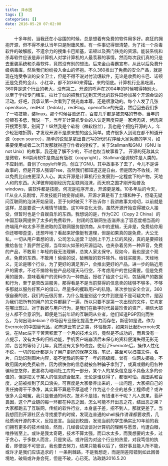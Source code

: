 ```yaml
---
title: 泽水困
tags: []
categories: []
date: 2016-05-20 07:02:00 
---
```



&emsp;&emsp;十多年前，当我还在小谷围的时候，总是想着有免费的软件用多好。疯狂的拥抱开源，但不得不承认当年只是附庸风雅。有一件事记得很清楚，为了找一个杀毒软件的破解版，不遗余力的搜集卡巴斯基，诺顿以及赛门铁克的资源。能装系统和杀毒软件应该是非计算机人对学计算机的人最羡慕的事情，然而每次我们真的只是去重装系统和杀毒软件，竟然没有别的想法。后来金山毒霸宣布，从此以后免费升级病毒库，然后我们纷纷投入金山的怀抱。不久360推出了免费的安全产品，就是现在饱受争议的安全卫士，但是不得不说对付流氓软件，无论是收费的卡巴、诺顿还是免费的金山、小红伞，都不如360来得猛，来的彻底。计算机行业黑吃黑，360算是这个行业的老大，没有第二。开源的呼声在2004年的时候喊得特别火，以至于学校专门租车，拉壮丁似的把我们送到天河北的软件园参加某个开源会议的活动。好吧，我承认第一次看到了倪光南本尊，还是很激动的。每个人发了几张openSuse，redHat（fedola），redFlag，openoffice的光盘，然后回去我们多了一项技能，装linux。那个时候谷歌还在，百度几乎都是被忽略的节奏，当年的份额有多低，我说一下，当年非计算机专业的人认定百度只是一家烤肉店，烤肉店开搜索引擎，别闹了！纵然我是个软粉（微软粉丝），我也是个拥抱开源的人，年少轻狂瞎折腾，才发现开源不是原来想的这么简单。或许很多人到现在都不知道开源（open source），简单的说就是拿出自己写的代码程序给大家免费的学习，如果要使用或者二次开发那就得遵守作者的授权了。关于Stallman和GNU（GNU is not Unix）的故事，我还是了解不少的，不过也权当故事看了。 开源的死敌其实是微软，Bill崇尚软件是商品有版权（copyright），Stallman强调软件是人类的，不应封闭，自创了copyleft单词，创立了GNU。其中故事多了去了，今儿不是讲故事的，但是开源人强调Free，虽然我们都知道这是自由，但是因为不收钱，所以免费比自由更深入人心。其实开源是计算机行业发展到一定程度下的产物，天地人和的东西。大洋彼岸刚刚经历完互联网泡沫，而天府之国才刚开始普及windows，装软件都是技能，何况是程序开发，开源更是难。10多年后的今天，IT从业人员剧增，开发技能开始变得成熟，开源才算是有了土壤和种子，但毫无疑问互联网的泡沫开始呈现，至于何时破灭？不告诉你！我讲故事太唠叨，以前就是这样，总是要说一大堆情节铺垫。这10年变化太快，虽然开源开始变得被众人接受，但暂时也是个自娱自乐的东西。我想说的是，作为C2C（Copy 2 China）的中国互联网提供了太多的免费软件， 封闭的互联网生态滋养出了容忍度相当高的终端用户和太多不思进取的互联网服务提供商。从中的逻辑，无非是，免费给你用你还唧唧歪歪，还想咋地？看起来好像挺有道理，但是如果真的是免费，大公无私，一切从用户着想的话，公司怎么运营？动则上千万上亿的风投，真的是要把钱撒给各位？我俨然记得，当年如火如荼的开源运动，也夹杂着另外一种声音，免费的产品，不敢用！年轻的我无法理解，总笑人家太保守。现如今，我也是这个观点，免费的东西，不敢用！偷偷的说，破解版的软件除外。给钱买服务，天经地义，无论是哪个行业，为了更好的满足客户，会推出更好的产品，进一步的贴近用户的需求，不过不排除有些产品经理天马行空，不考虑用户的世纪需要。但是免费用的服务，意味着用户的资料作为一种商品，授权了给这个公司，包括用户的数据和行为，至于是否改进服务，那得看是不是当前获得的信息卖的钱够不够多，不够多那就以服务好客户的借口，尽量多的攫取用户的私隐。某次参加安全会议，360很自豪的说，我们的云很厉害，为什么能鉴别这个文件到底是不是可疑文件，是因为我们把所有的用户的文件都翻了一遍，所以只要不是第一次出现的文件，它肯定在哪出现过。对于数据与用户行为，是我们在数字时代最最珍贵的资产，相信大部分人都不会意识到。即便是当前年轻的互联网从业者，他们知道PGP因何而生么，为何出现debian？市场因专业细化提高生产力而存在，斯密如是说。作为Evernote的中国替代品，如有道云笔记之类，体验极差，如果对比起Evernote来说，在Mac端辛辛苦苦积累了一个月的技术文档，竟然是不成功的，而且没有一点提示，没有太多的归档功能，手机客户端崩溃后未保存的资料便消失得无影无踪，苦苦的等待了几年，竟然没有太多的改变。使用了Evernote后，操作人性化不说，一切的设计都是为了用户更好的保存文档，笔记，甚至可以扫描文件，名片，自动识别图片内容，毫不犹豫的购买了一年的高级版。曾有一位网友揶揄，不敢用国内的免费软件，因为很快你的信息就被各种骗子拿到了，或真或假的用各种骗局忽悠你，更甚称为暗网社工库的一部分，某个人的某条信息是不具备太多的价值的，但是把关于某人的信息综合起来，无论是谁获得了，都很可怕。莆田系和百度，之前被推到了风口浪尖。可百度是大家豢养出来的，一出问题，大家把自己的责任摘得干干净净，其实算不算是不厚道呢？作为这个企业的总多工程师呢？或许很多人会喊冤，我只是普通的码农，技术不是错，有钱谁不干呢？凡人畏果，菩萨畏因，这个产业链的每一环都在种恶之因，怎么可能不开出恶之花，结出恶之果？大家都跑去了互联网，传统的软件行业，本身底子差，招不到人，那就更差了。当我想回到开源社区去寻找援手的时候，发现连普通的shell操作讲课都要收费，几经质询开源的本义，反招恶言。当回到校园，发现当前的学生确实比10年前的我们拥有更多的技术经验，然而，几经尝试谈谈对计算机的理解与愿景，均遭白眼，唯挣钱至上。或许是我太奇葩，技术不算太强，而口水太多，而我想要的太多，过于贪心，于多数人而言，只是笑话。或许因为对这个行业的热爱，对我笃信的执着，即便是不可思议，我也要去努力，结果只能看以后了，做好事且能人所不能，或许才是我们应该追求的！ 一条荆棘路，不是我想走，而是阴差阳错到如此困兽境地，破局或许身会死，但是不破，心已死。法政路2016.5.20